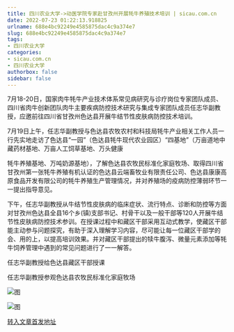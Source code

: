 ```yaml
---
title: 四川农业大学->动医学院专家赴甘孜州开展牦牛养殖技术培训 | sicau.com.cn
date: 2022-07-23 01:22:13.918825
urlname: 688e4bc92249e4585875dac4c9a374e7
slug: 688e4bc92249e4585875dac4c9a374e7
tags: 
- 四川农业大学
categories:
- sicau.com.cn
- 四川农业大学
authorbox: false
sidebar: false
---
```

7月18-20日，国家肉牛牦牛产业技术体系常见病研究与诊疗岗位专家团队成员、四川省肉牛创新团队肉牛主要疾病防控技术研究与集成专家团队成员任志华副教授，应邀前往四川省甘孜州色达县开展牛结节性皮肤病防控技术培训。

7月19日上午，任志华副教授与色达县农牧农村和科技局牦牛产业相关工作人员一行先实地走访了色达县“一园”（色达县牦牛现代农业园区）“四基地”（万亩道地中藏药材基地、万亩人工饲草基地、万头健康
<!--more-->
牦牛养殖基地、万吨奶源基地），了解色达县农牧民标准化家庭牧场、取得四川省甘孜州第一张牦牛养殖有机认证的色达县云端畜牧业有限责任公司、色达县康康高原食品开发有限公司的牦牛养殖生产管理情况，并对养殖场的疫病防控薄弱环节一一提出指导意见。

下午，任志华副教授从牛结节性皮肤病的临床症状、流行特点、诊断和防控等方面对甘孜州色达县全县16个乡(镇)支部书记、村骨干以及一般干部等120人开展牛结节性皮肤病防控技术参训。在授课过程中和藏区干部采用互动式教学，使藏区干部能主动参与问题探究，有助于深入理解学习内容，尽可能让每一位藏区干部学的会、用的上，以提高培训效果。并对藏区干部提出的犊牛腹泻、微量元素添加等牦牛饲养管理中遇到的常见问题进行了一一解答。

任志华副教授给色达县藏区干部授课

任志华副教授参观色达县农牧民标准化家庭牧场

![图](https://news.sicau.edu.cn/__local/D/86/45/70504DD6A7062A52CD42BEC9746_D6C164ED_80420.jpg)

![图](https://news.sicau.edu.cn/__local/B/EB/66/D19AD9F01788D21E1F5866B989D_283B09CC_3E923.jpg)

[转入文章首发地址](https://news.sicau.edu.cn/info/1078/68952.htm)